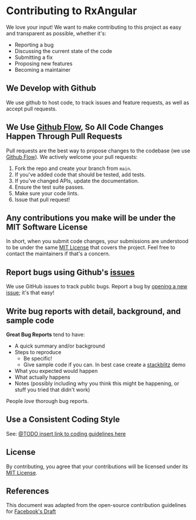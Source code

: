 # Contributing to RxAngular

We love your input! We want to make contributing to this project as easy and transparent as possible, whether it's:

- Reporting a bug
- Discussing the current state of the code
- Submitting a fix
- Proposing new features
- Becoming a maintainer

## We Develop with Github

We use github to host code, to track issues and feature requests, as well as accept pull requests.

## We Use [Github Flow](github-flow), So All Code Changes Happen Through Pull Requests

Pull requests are the best way to propose changes to the codebase (we use [Github Flow](github-flow)). We actively welcome your pull requests:

1. Fork the repo and create your branch from `main`.
2. If you've added code that should be tested, add tests.
3. If you've changed APIs, update the documentation.
4. Ensure the test suite passes.
5. Make sure your code lints.
6. Issue that pull request!

## Any contributions you make will be under the MIT Software License

In short, when you submit code changes, your submissions are understood to be under the same [MIT License](mit) that covers the project.
Feel free to contact the maintainers if that's a concern.

## Report bugs using Github's [issues](issues)

We use GitHub issues to track public bugs. Report a bug by [opening a new issue](new-issue); it's that easy!

## Write bug reports with detail, background, and sample code

**Great Bug Reports** tend to have:

- A quick summary and/or background
- Steps to reproduce
  - Be specific!
  - Give sample code if you can. In best case create a [stackblitz](stackblitz.com) demo
- What you expected would happen
- What actually happens
- Notes (possibly including why you think this might be happening, or stuff you tried that didn't work)

People _love_ thorough bug reports.

## Use a Consistent Coding Style

See: [@TODO insert link to coding guidelines here]()

## License

By contributing, you agree that your contributions will be licensed under its [MIT License](mit).

## References

This document was adapted from the open-source contribution guidelines for [Facebook's Draft](https://github.com/facebook/draft-js/blob/a9316a723f9e918afde44dea68b5f9f39b7d9b00/CONTRIBUTING.md)

<!-- Definitions -->

[mit]: https://choosealicense.com/licenses/mit/
[github-flow]: https://guides.github.com/introduction/flow/index.html
[issues]: https://github.com/rx-angular/rx-angular/issues
[new-issue]: https://github.com/rx-angular/rx-angular/issues/new
